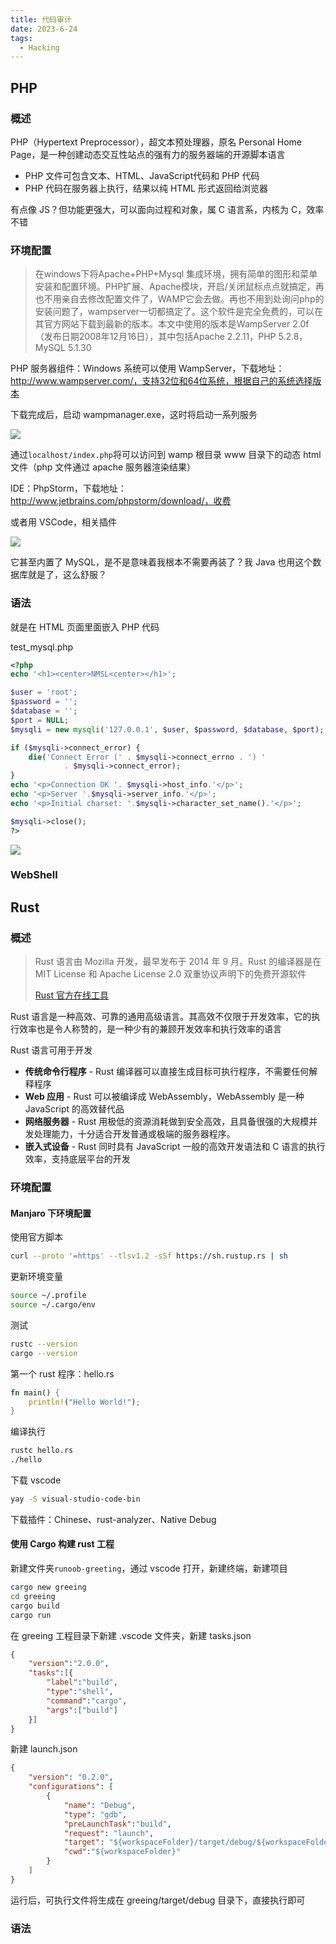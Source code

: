 ```yaml
---
title: 代码审计
date: 2023-6-24
tags:
  - Hacking
---
```


## PHP

### 概述

PHP（Hypertext Preprocessor），超文本预处理器，原名 Personal Home Page，是一种创建动态交互性站点的强有力的服务器端的开源脚本语言

- PHP 文件可包含文本、HTML、JavaScript代码和 PHP 代码
- PHP 代码在服务器上执行，结果以纯 HTML 形式返回给浏览器

有点像 JS？但功能更强大，可以面向过程和对象，属 C 语言系，内核为 C，效率不错

### 环境配置

> 在windows下将Apache+PHP+Mysql 集成环境，拥有简单的图形和菜单安装和配置环境。PHP扩展、Apache模块，开启/关闭鼠标点点就搞定，再也不用亲自去修改配置文件了，WAMP它会去做。再也不用到处询问php的安装问题了，wampserver一切都搞定了。这个软件是完全免费的，可以在其官方网站下载到最新的版本。本文中使用的版本是WampServer 2.0f（发布日期2008年12月16日），其中包括Apache 2.2.11，PHP 5.2.8，MySQL 5.1.30

PHP 服务器组件：Windows 系统可以使用 WampServer，下载地址：http://www.wampserver.com/，支持32位和64位系统，根据自己的系统选择版本

下载完成后，启动 wampmanager.exe，这时将启动一系列服务

<img src="./assets/image-20230625022124638.png">

通过`localhost/index.php`将可以访问到 wamp 根目录 www 目录下的动态 html 文件（php 文件通过 apache 服务器渲染结果）

IDE：PhpStorm，下载地址：http://www.jetbrains.com/phpstorm/download/，收费

或者用 VSCode，相关插件

<img src="./assets/image-20230625021940301.png">

它甚至内置了 MySQL，是不是意味着我根本不需要再装了？我 Java 也用这个数据库就是了，这么舒服？

### 语法

就是在 HTML 页面里面嵌入 PHP 代码

test_mysql.php

```php
<?php
echo '<h1><center>NMSL<center></h1>';

$user = 'root';
$password = '';
$database = '';
$port = NULL;
$mysqli = new mysqli('127.0.0.1', $user, $password, $database, $port);

if ($mysqli->connect_error) {
    die('Connect Error (' . $mysqli->connect_errno . ') '
            . $mysqli->connect_error);
}
echo '<p>Connection OK '. $mysqli->host_info.'</p>';
echo '<p>Server '.$mysqli->server_info.'</p>';
echo '<p>Initial charset: '.$mysqli->character_set_name().'</p>';

$mysqli->close();
?>
```

<img src="./assets/image-20230625022837052.png">

### WebShell

## Rust

### 概述

> Rust 语言由 Mozilla 开发，最早发布于 2014 年 9 月。Rust 的编译器是在 MIT License 和 Apache License 2.0 双重协议声明下的免费开源软件
>
> [Rust 官方在线工具](https://play.rust-lang.org/)

Rust 语言是一种高效、可靠的通用高级语言。其高效不仅限于开发效率，它的执行效率也是令人称赞的，是一种少有的兼顾开发效率和执行效率的语言

Rust 语言可用于开发

- **传统命令行程序** - Rust 编译器可以直接生成目标可执行程序，不需要任何解释程序
- **Web 应用** - Rust 可以被编译成 WebAssembly，WebAssembly 是一种 JavaScript 的高效替代品
- **网络服务器** - Rust 用极低的资源消耗做到安全高效，且具备很强的大规模并发处理能力，十分适合开发普通或极端的服务器程序。
- **嵌入式设备** - Rust 同时具有 JavaScript 一般的高效开发语法和 C 语言的执行效率，支持底层平台的开发

### 环境配置

#### Manjaro 下环境配置

使用官方脚本

```sh
curl --proto '=https' --tlsv1.2 -sSf https://sh.rustup.rs | sh
```

更新环境变量

```sh
source ~/.profile
source ~/.cargo/env
```

测试

```sh
rustc --version
cargo --version
```

第一个 rust 程序：hello.rs

```rust
fn main() {
    println!("Hello World!");
}
```

编译执行

```bash
rustc hello.rs
./hello
```

下载 vscode

```sh
yay -S visual-studio-code-bin
```

下载插件：Chinese、rust-analyzer、Native Debug

#### 使用 Cargo 构建 rust 工程

新建文件夹`runoob-greeting`，通过 vscode 打开，新建终端，新建项目

```sh
cargo new greeing
cd greeing
cargo build
cargo run
```

在 greeing 工程目录下新建 .vscode 文件夹，新建 tasks.json

```json
{ 
    "version":"2.0.0", 
    "tasks":[{ 
        "label":"build", 
        "type":"shell", 
        "command":"cargo", 
        "args":["build"] 
    }] 
}
```

新建 launch.json

```json
{
    "version": "0.2.0",
    "configurations": [
        {
            "name": "Debug",
            "type": "gdb",
            "preLaunchTask":"build",
            "request": "launch",
            "target": "${workspaceFolder}/target/debug/${workspaceFolderBasename}",
            "cwd":"${workspaceFolder}"
        }
    ]
}
```

运行后，可执行文件将生成在 greeing/target/debug 目录下，直接执行即可

### 语法
